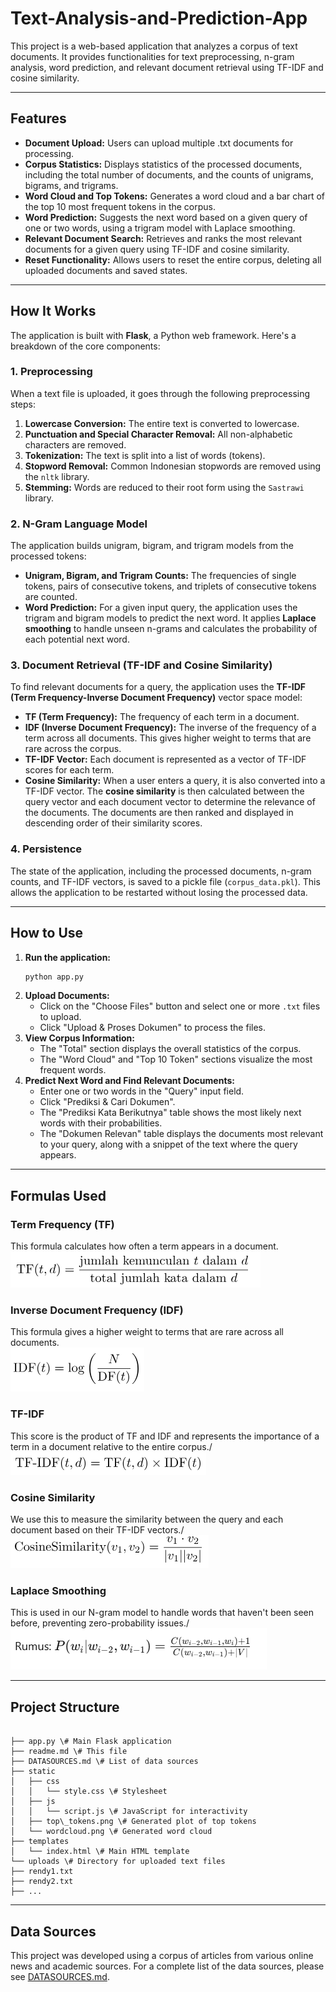 # Text-Analysis-and-Prediction-App

This project is a web-based application that analyzes a corpus of text documents. It provides functionalities for text preprocessing, n-gram analysis, word prediction, and relevant document retrieval using TF-IDF and cosine similarity.

---

## Features

* **Document Upload:** Users can upload multiple .txt documents for processing.
* **Corpus Statistics:** Displays statistics of the processed documents, including the total number of documents, and the counts of unigrams, bigrams, and trigrams.
* **Word Cloud and Top Tokens:** Generates a word cloud and a bar chart of the top 10 most frequent tokens in the corpus.
* **Word Prediction:** Suggests the next word based on a given query of one or two words, using a trigram model with Laplace smoothing.
* **Relevant Document Search:** Retrieves and ranks the most relevant documents for a given query using TF-IDF and cosine similarity.
* **Reset Functionality:** Allows users to reset the entire corpus, deleting all uploaded documents and saved states.

---

## How It Works

The application is built with **Flask**, a Python web framework. Here's a breakdown of the core components:

### 1. Preprocessing

When a text file is uploaded, it goes through the following preprocessing steps:
1.  **Lowercase Conversion:** The entire text is converted to lowercase.
2.  **Punctuation and Special Character Removal:** All non-alphabetic characters are removed.
3.  **Tokenization:** The text is split into a list of words (tokens).
4.  **Stopword Removal:** Common Indonesian stopwords are removed using the `nltk` library.
5.  **Stemming:** Words are reduced to their root form using the `Sastrawi` library.

### 2. N-Gram Language Model

The application builds unigram, bigram, and trigram models from the processed tokens:
* **Unigram, Bigram, and Trigram Counts:** The frequencies of single tokens, pairs of consecutive tokens, and triplets of consecutive tokens are counted.
* **Word Prediction:** For a given input query, the application uses the trigram and bigram models to predict the next word. It applies **Laplace smoothing** to handle unseen n-grams and calculates the probability of each potential next word.

### 3. Document Retrieval (TF-IDF and Cosine Similarity)

To find relevant documents for a query, the application uses the **TF-IDF (Term Frequency-Inverse Document Frequency)** vector space model:
* **TF (Term Frequency):** The frequency of each term in a document.
* **IDF (Inverse Document Frequency):** The inverse of the frequency of a term across all documents. This gives higher weight to terms that are rare across the corpus.
* **TF-IDF Vector:** Each document is represented as a vector of TF-IDF scores for each term.
* **Cosine Similarity:** When a user enters a query, it is also converted into a TF-IDF vector. The **cosine similarity** is then calculated between the query vector and each document vector to determine the relevance of the documents. The documents are then ranked and displayed in descending order of their similarity scores.

### 4. Persistence

The state of the application, including the processed documents, n-gram counts, and TF-IDF vectors, is saved to a pickle file (`corpus_data.pkl`). This allows the application to be restarted without losing the processed data.

---

## How to Use

1.  **Run the application:**
    ```bash
    python app.py
    ```
2.  **Upload Documents:**
    * Click on the "Choose Files" button and select one or more `.txt` files to upload.
    * Click "Upload & Proses Dokumen" to process the files.
3.  **View Corpus Information:**
    * The "Total" section displays the overall statistics of the corpus.
    * The "Word Cloud" and "Top 10 Token" sections visualize the most frequent words.
4.  **Predict Next Word and Find Relevant Documents:**
    * Enter one or two words in the "Query" input field.
    * Click "Prediksi & Cari Dokumen".
    * The "Prediksi Kata Berikutnya" table shows the most likely next words with their probabilities.
    * The "Dokumen Relevan" table displays the documents most relevant to your query, along with a snippet of the text where the query appears.

---

## Formulas Used

### Term Frequency (TF)
This formula calculates how often a term appears in a document.\
![Rumus TF](gambarRumus/tf.png)

### Inverse Document Frequency (IDF)
This formula gives a higher weight to terms that are rare across all documents.\
![Rumus IDF](gambarRumus/idf.png)

### TF-IDF
This score is the product of TF and IDF and represents the importance of a term in a document relative to the entire corpus./
![Rumus TF-IDF](gambarRumus/tf-idf.png)

### Cosine Similarity
We use this to measure the similarity between the query and each document based on their TF-IDF vectors./
![Rumus Cosine Similarity](gambarRumus/cosineSimilarity.png)

### Laplace Smoothing
This is used in our N-gram model to handle words that haven't been seen before, preventing zero-probability issues./
![Rumus Laplace Smoothing](gambarRumus/laplaceSmoothing.png)

---
## Project Structure

```

├── app.py \# Main Flask application
├── readme.md \# This file
├── DATASOURCES.md \# List of data sources
├── static
│   ├── css
│   │   └── style.css \# Stylesheet
│   ├── js
│   │   └── script.js \# JavaScript for interactivity
│   ├── top\_tokens.png \# Generated plot of top tokens
│   └── wordcloud.png \# Generated word cloud
├── templates
│   └── index.html \# Main HTML template
└── uploads \# Directory for uploaded text files
├── rendy1.txt
├── rendy2.txt
├── ...

```

---

## Data Sources

This project was developed using a corpus of articles from various online news and academic sources. For a complete list of the data sources, please see [DATASOURCES.md](DATASOURCES.md).
